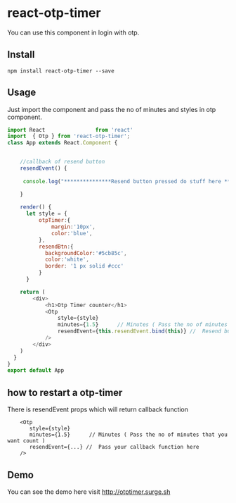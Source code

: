 # react-otp-timer
You can use this component in login with otp.
## Install

`npm install react-otp-timer --save`

## Usage
Just import the component and pass the no of minutes  and styles in otp component.

``` javascript
import React                from 'react'
import  { Otp } from 'react-otp-timer';
class App extends React.Component {


    //callback of resend button
    resendEvent() { 
     
     console.log("***************Resend button pressed do stuff here *********************")

    }
    
    render() {
      let style = {
          otpTimer:{
              margin:'10px',
              color:'blue',
          },
          resendBtn:{
            backgroundColor:'#5cb85c',
            color:'white',
            border: '1 px solid #ccc'
          }
      }

    return (
        <div>
            <h1>Otp Timer counter</h1>
            <Otp
                style={style}
                minutes={1.5}      // Minutes ( Pass the no of minutes that you want count )
                resendEvent={this.resendEvent.bind(this)} //  Resend button event you can pass your function name here
            />
        </div>
    )
  }
}
export default App

```

## how to restart a otp-timer 
There is resendEvent props which will return callback function 

```javscript
    <Otp
       style={style}
       minutes={1.5}      // Minutes ( Pass the no of minutes that you want count )
       resendEvent={...} //  Pass your callback function here
    />

```
## Demo
You can see the demo here
visit http://otptimer.surge.sh

